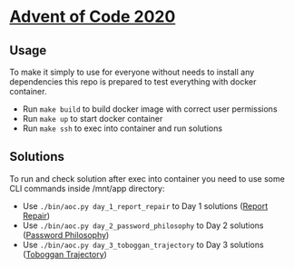 # [Advent of Code 2020](https://adventofcode.com/2020)

## Usage

To make it simply to use for everyone without needs to install any dependencies this repo is prepared to test everything with docker container.

* Run `make build` to build docker image with correct user permissions
* Run `make up` to start docker container
* Run `make ssh` to exec into container and run solutions

## Solutions

To run and check solution after exec into container you need to use some CLI commands inside /mnt/app directory:

* Use `./bin/aoc.py day_1_report_repair` to Day 1 solutions ([Report Repair](https://adventofcode.com/2020/day/1)) 
* Use `./bin/aoc.py day_2_password_philosophy` to Day 2 solutions ([Password Philosophy](https://adventofcode.com/2020/day/2))
* Use `./bin/aoc.py day_3_toboggan_trajectory` to Day 3 solutions ([Toboggan Trajectory](https://adventofcode.com/2020/day/3))
